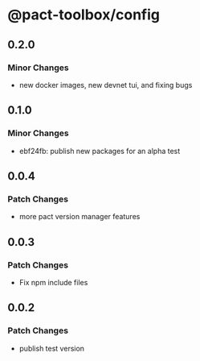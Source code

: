 # @pact-toolbox/config

## 0.2.0

### Minor Changes

- new docker images, new devnet tui, and fixing bugs

## 0.1.0

### Minor Changes

- ebf24fb: publish new packages for an alpha test

## 0.0.4

### Patch Changes

- more pact version manager features

## 0.0.3

### Patch Changes

- Fix npm include files

## 0.0.2

### Patch Changes

- publish test version
